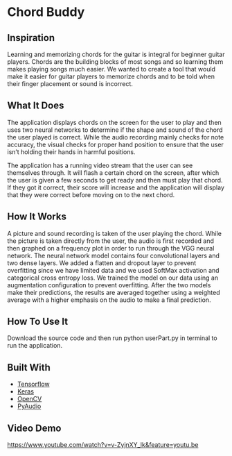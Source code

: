 # Chord Buddy

## Inspiration ##
Learning and memorizing chords for the guitar is integral for beginner guitar players. Chords are the building blocks of most songs and so learning them makes playing songs much easier. We wanted to create a tool that would make it easier for guitar players to memorize chords and to be told when their finger placement or sound is incorrect. 

## What It Does ##
The application displays chords on the screen for the user to play and then uses two neural networks to determine if the shape and sound of the chord the user played is correct. While the audio recording mainly checks for note accuracy, the visual checks for proper hand position to ensure that the user isn’t holding their hands in harmful positions.

The application has a running video stream that the user can see themselves through. It will flash a certain chord on the screen, after which the user is given a few seconds to get ready and then must play that chord. If they got it correct, their score will increase and the application will display that they were correct before moving on to the next chord. 

## How It Works ##
A picture and sound recording is taken of the user playing the chord. While the picture is taken directly from the user, the audio is first recorded and then graphed on a frequency plot in order to run through the VGG neural network. The neural network model contains four convolutional layers and two dense layers. We added a flatten and dropout layer to prevent overfitting since we have limited data and we used SoftMax activation and categorical cross entropy loss. We trained the model on our data using an augmentation configuration to prevent overfitting. After the two models make their predictions, the results are averaged together using a weighted average with a higher emphasis on the audio to make a final prediction. 

## How To Use It ##
Download the source code and then run python userPart.py in terminal to run the application. 

## Built With ##
- [Tensorflow](https://www.tensorflow.org/)
- [Keras](https://keras.io/)
- [OpenCV](https://opencv.org/)
- [PyAudio](https://people.csail.mit.edu/hubert/pyaudio/docs/)

## Video Demo ##
https://www.youtube.com/watch?v=v-ZyjnXY_lk&feature=youtu.be
